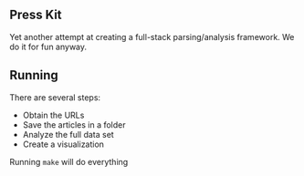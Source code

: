 ## Press Kit

Yet another attempt at creating a full-stack parsing/analysis framework.
We do it for fun anyway.

## Running

There are several steps:

- Obtain the URLs
- Save the articles in a folder
- Analyze the full data set
- Create a visualization

Running `make` will do everything



